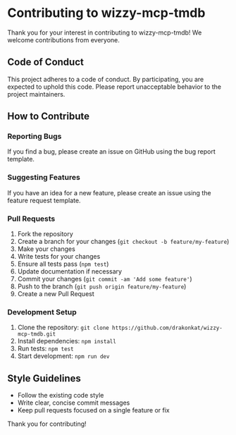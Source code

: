 # Contributing to wizzy-mcp-tmdb

Thank you for your interest in contributing to wizzy-mcp-tmdb! We welcome contributions from everyone.

## Code of Conduct

This project adheres to a code of conduct. By participating, you are expected to uphold this code. Please report unacceptable behavior to the project maintainers.

## How to Contribute

### Reporting Bugs

If you find a bug, please create an issue on GitHub using the bug report template.

### Suggesting Features

If you have an idea for a new feature, please create an issue using the feature request template.

### Pull Requests

1. Fork the repository
2. Create a branch for your changes (`git checkout -b feature/my-feature`)
3. Make your changes
4. Write tests for your changes
5. Ensure all tests pass (`npm test`)
6. Update documentation if necessary
7. Commit your changes (`git commit -am 'Add some feature'`)
8. Push to the branch (`git push origin feature/my-feature`)
9. Create a new Pull Request

### Development Setup

1. Clone the repository: `git clone https://github.com/drakonkat/wizzy-mcp-tmdb.git`
2. Install dependencies: `npm install`
3. Run tests: `npm test`
4. Start development: `npm run dev`

## Style Guidelines

- Follow the existing code style
- Write clear, concise commit messages
- Keep pull requests focused on a single feature or fix

Thank you for contributing!
